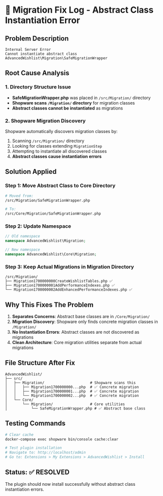 # 🔧 Migration Fix Log - Abstract Class Instantiation Error

## Problem Description
```
Internal Server Error
Cannot instantiate abstract class AdvancedWishlist\Migration\SafeMigrationWrapper
```

## Root Cause Analysis

### 1. Directory Structure Issue
- **SafeMigrationWrapper.php** was placed in `/src/Migration/` directory
- **Shopware scans `/Migration/` directory** for migration classes
- **Abstract classes cannot be instantiated** as migrations

### 2. Shopware Migration Discovery
Shopware automatically discovers migration classes by:
1. Scanning `/src/Migration/` directory
2. Looking for classes extending `MigrationStep`
3. Attempting to instantiate all discovered classes
4. **Abstract classes cause instantiation errors**

## Solution Applied

### Step 1: Move Abstract Class to Core Directory
```bash
# Moved from:
/src/Migration/SafeMigrationWrapper.php

# To:
/src/Core/Migration/SafeMigrationWrapper.php
```

### Step 2: Update Namespace
```php
// Old namespace
namespace AdvancedWishlist\Migration;

// New namespace  
namespace AdvancedWishlist\Core\Migration;
```

### Step 3: Keep Actual Migrations in Migration Directory
```
/src/Migration/
├── Migration1700000000CreateWishlistTables.php ✅
├── Migration1700000001AddPerformanceIndexes.php ✅  
└── Migration1700000002AddEnhancedPerformanceIndexes.php ✅
```

## Why This Fixes The Problem

1. **Separates Concerns**: Abstract base classes are in `/Core/Migration/`
2. **Migration Discovery**: Shopware only finds concrete migration classes in `/Migration/`
3. **No Instantiation Errors**: Abstract classes are not discovered as migrations
4. **Clean Architecture**: Core migration utilities separate from actual migrations

## File Structure After Fix

```
AdvancedWishlist/
├── src/
│   ├── Migration/                     # Shopware scans this
│   │   ├── Migration1700000000...php  # ✅ Concrete migration
│   │   ├── Migration1700000001...php  # ✅ Concrete migration  
│   │   └── Migration1700000002...php  # ✅ Concrete migration
│   └── Core/
│       └── Migration/                 # Core utilities
│           └── SafeMigrationWrapper.php # ✅ Abstract base class
```

## Testing Commands

```bash
# Clear cache
docker-compose exec shopware bin/console cache:clear

# Test plugin installation
# Navigate to: http://localhost/admin
# Go to: Extensions > My Extensions > AdvancedWishlist > Install
```

## Status: ✅ RESOLVED

The plugin should now install successfully without abstract class instantiation errors.
